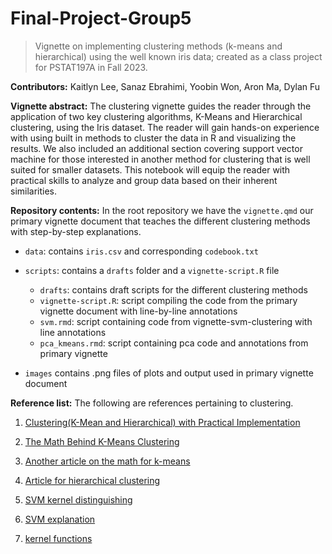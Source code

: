 # Final-Project-Group5

> Vignette on implementing clustering methods (k-means and hierarchical) using the well known iris data; created as a class project for PSTAT197A in Fall 2023.

**Contributors:** Kaitlyn Lee, Sanaz Ebrahimi, Yoobin Won, Aron Ma, Dylan Fu

**Vignette abstract:** The clustering vignette guides the reader through the application of two key clustering algorithms, K-Means and Hierarchical clustering, using the Iris dataset. The reader will gain hands-on experience with using built in methods to cluster the data in R and visualizing the results. We also included an additional section covering support vector machine for those interested in another method for clustering that is well suited for smaller datasets. This notebook will equip the reader with practical skills to analyze and group data based on their inherent similarities.

**Repository contents:** In the root repository we have the `vignette.qmd` our primary vignette document that teaches the different clustering methods with step-by-step explanations.  

-   `data`: contains `iris.csv` and corresponding `codebook.txt`

-   `scripts`: contains a `drafts` folder and a `vignette-script.R` file

    -   `drafts`: contains draft scripts for the different clustering methods
    -   `vignette-script.R`: script compiling the code from the primary vignette document with line-by-line annotations
    -   `svm.rmd`: script containing code from vignette-svm-clustering with line annotations
    -   `pca_kmeans.rmd`: script containing pca code and annotations from primary vignette
-   `images` contains .png files of plots and output used in primary vignette document

**Reference list:** The following are references pertaining to clustering.

1.  [Clustering(K-Mean and Hierarchical) with Practical Implementation](https://medium.com/machine-learning-researcher/clustering-k-mean-and-hierarchical-cluster-fa2de08b4a4b)

2.  [The Math Behind K-Means Clustering](https://medium.com/@draj0718/the-math-behind-k-means-clustering-4aa85532085e)

3.  [Another article on the math for k-means](https://heartbeat.comet.ml/understanding-the-mathematics-behind-k-means-clustering-40e1d55e2f4c)


4.  [Article for hierarchical clustering](https://www.learndatasci.com/glossary/hierarchical-clustering/)


5. [SVM kernel distinguishing](https://www.kdnuggets.com/2016/06/select-support-vector-machine-kernels.html)

6. [SVM explanation](https://www.ncbi.nlm.nih.gov/pmc/articles/PMC2099486/)

7. [kernel functions](https://www.analyticsvidhya.com/blog/2021/07/svm-support-vector-machine-algorithm/)
